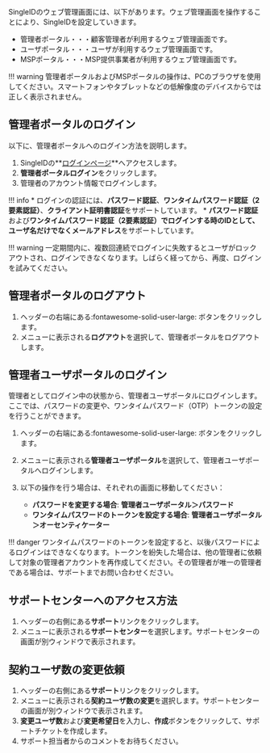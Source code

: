 SingleIDのウェブ管理画面には、以下があります。ウェブ管理画面を操作することにより、SingleIDを設定していきます。

* 管理者ポータル・・・顧客管理者が利用するウェブ管理画面です。
* ユーザポータル・・・ユーザが利用するウェブ管理画面です。
* MSPポータル・・・MSP提供事業者が利用するウェブ管理画面です。

!!! warning
    管理者ポータルおよびMSPポータルの操作は、PCのブラウザを使用してください。スマートフォンやタブレットなどの低解像度のデバイスからでは正しく表示されません。

## 管理者ポータルのログイン
以下に、管理者ポータルへのログイン方法を説明します。

1. SingleIDの**[ログインページ](https://login.singleid.jp/)**へアクセスします。
2. **管理者ポータルログイン**をクリックします。
3. 管理者のアカウント情報でログインします。

!!! info
    * ログインの認証には、**パスワード認証**、**ワンタイムパスワード認証（2要素認証）**、**クライアント証明書認証**をサポートしています。
    * **パスワード認証**および**ワンタイムパスワード認証（2要素認証）**でログインする時のIDとして、**ユーザ名**だけでなく**メールアドレス**をサポートしています。

!!! warning
    一定期間内に、複数回連続でログインに失敗するとユーザがロックアウトされ、ログインできなくなります。しばらく経ってから、再度、ログインを試みてください。

## 管理者ポータルのログアウト
1. ヘッダーの右端にある:fontawesome-solid-user-large: ボタンをクリックします。
2. メニューに表示される**ログアウト**を選択して、管理者ポータルをログアウトします。

## 管理者ユーザポータルのログイン
管理者としてログイン中の状態から、管理者ユーザポータルにログインします。ここでは、パスワードの変更や、ワンタイムパスワード（OTP）トークンの設定を行うことができます。

1. ヘッダーの右端にある:fontawesome-solid-user-large: ボタンをクリックします。
2. メニューに表示される**管理者ユーザポータル**を選択して、管理者ユーザポータルへログインします。
3. 以下の操作を行う場合は、それぞれの画面に移動してください：

    * **パスワードを変更する場合**: **管理者ユーザポータル＞パスワード**
    * **ワンタイムパスワードのトークンを設定する場合**: **管理者ユーザポータル＞オーセンティケーター**

!!! danger
    ワンタイムパスワードのトークンを設定すると、以後パスワードによるログインはできなくなります。トークンを紛失した場合は、他の管理者に依頼して対象の管理者アカウントを再作成してください。その管理者が唯一の管理者である場合は、サポートまでお問い合わせください。

## サポートセンターへのアクセス方法
1. ヘッダーの右側にある**サポート**リンクをクリックします。
2. メニューに表示される**サポートセンター**を選択します。サポートセンターの画面が別ウィンドウで表示されます。

## 契約ユーザ数の変更依頼
1. ヘッダーの右側にある**サポート**リンクをクリックします。
2. メニューに表示される**契約ユーザ数の変更**を選択します。サポートセンターの画面が別ウィンドウで表示されます。
3. **変更ユーザ数**および**変更希望日**を入力し、**作成**ボタンをクリックして、サポートチケットを作成します。
4. サポート担当者からのコメントをお待ちください。
